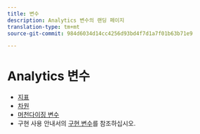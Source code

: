 ```yaml
---
title: 변수
description: Analytics 변수의 랜딩 페이지
translation-type: tm+mt
source-git-commit: 984d6034d14cc4256d93bd4f7d1a7f01b63b71e9

---
```



# Analytics 변수

* [지표](/help/components/c-variables/c-metrics/metricslist.md)
* [차원](/help/components/c-variables/dimensionslist/dimension-compatibility.md)
* [머천다이징 변수](/help/components/c-variables/c-merch-variables/var-merchandising.md)
* 구현 사용 안내서의 [구현 변수](/help/implement/vars/overview.md)를 참조하십시오.
